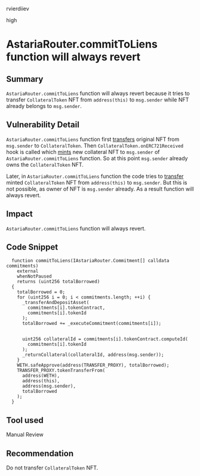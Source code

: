 rvierdiiev

high

# AstariaRouter.commitToLiens function will always revert

## Summary
`AstariaRouter.commitToLiens` function will always revert because it tries to transfer `CollateralToken` NFT from `address(this)` to `msg.sender` while NFT already belongs to `msg.sender`.

## Vulnerability Detail
`AstariaRouter.commitToLiens` function first [transfers](https://github.com/sherlock-audit/2022-10-astaria/blob/main/src/AstariaRouter.sol#L256-L259) original NFT from `msg.sender` to `CollateralToken`. Then `CollateralToken.onERC721Received` hook is called which [mints](https://github.com/sherlock-audit/2022-10-astaria/blob/main/src/CollateralToken.sol#L286) new collateral NFT to `msg.sender` of `AstariaRouter.commitToLiens` function.
So at this point `msg.sender` already owns the `CollateralToken` NFT.

Later, in `AstariaRouter.commitToLiens` function the code tries to [transfer](https://github.com/sherlock-audit/2022-10-astaria/blob/main/src/AstariaRouter.sol#L265) minted `CollateralToken` NFT from `address(this)` to `msg.sender`. But this is not possible, as owner of NFT is `msg.sender` already. As a result function will always revert.

## Impact
`AstariaRouter.commitToLiens` function will always revert.
## Code Snippet
```solidity
  function commitToLiens(IAstariaRouter.Commitment[] calldata commitments)
    external
    whenNotPaused
    returns (uint256 totalBorrowed)
  {
    totalBorrowed = 0;
    for (uint256 i = 0; i < commitments.length; ++i) {
      _transferAndDepositAsset(
        commitments[i].tokenContract,
        commitments[i].tokenId
      );
      totalBorrowed += _executeCommitment(commitments[i]);


      uint256 collateralId = commitments[i].tokenContract.computeId(
        commitments[i].tokenId
      );
      _returnCollateral(collateralId, address(msg.sender));
    }
    WETH.safeApprove(address(TRANSFER_PROXY), totalBorrowed);
    TRANSFER_PROXY.tokenTransferFrom(
      address(WETH),
      address(this),
      address(msg.sender),
      totalBorrowed
    );
  }
```
## Tool used

Manual Review

## Recommendation
Do not transfer `CollateralToken` NFT.